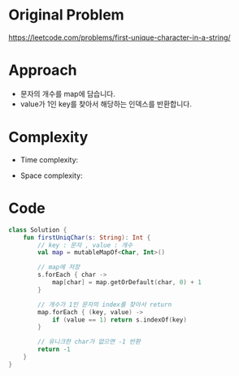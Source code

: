 # Original Problem

https://leetcode.com/problems/first-unique-character-in-a-string/

# Approach 

- 문자의 개수를 map에 담습니다.
- value가 1인 key를 찾아서 해당하는 인덱스를 반환합니다.


# Complexity

- Time complexity:

- Space complexity:

# Code

```kotlin
class Solution {
    fun firstUniqChar(s: String): Int {
        // key : 문자 , value : 개수
        val map = mutableMapOf<Char, Int>()

        // map에 저장
        s.forEach { char ->
            map[char] = map.getOrDefault(char, 0) + 1
        }

        // 개수가 1인 문자의 index를 찾아서 return
        map.forEach { (key, value) ->
            if (value == 1) return s.indexOf(key)
        }

        // 유니크한 char가 없으면 -1 반환
        return -1
    }
}
```
